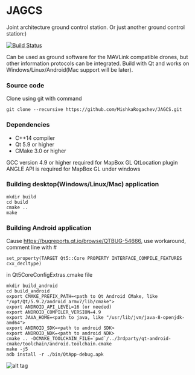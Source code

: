 # JAGCS
Joint architecture ground control station. Or just another ground control station:)

[![Build Status](https://travis-ci.org/MishkaRogachev/JAGCS.svg?branch=master)](https://travis-ci.org/MishkaRogachev/JAGCS)

Can be used as ground software for the MAVLink compatible drones, but other information protocols can be integrated.
Build with Qt and works on Windows/Linux/Android(Mac support will be later).


### Source code
Clone using git with command
```
git clone --recursive https://github.com/MishkaRogachev/JAGCS.git
```

### Dependencies
 
  * C++14 compiler
  * Qt 5.9 or higher
  * CMake 3.0 or higher

  GCC version 4.9 or higher required for MapBox GL QtLocation plugin
  ANGLE API is required for MapBox GL under windows

### Building desktop(Windows/Linux/Mac) application
```
mkdir build
cd build
cmake ..
make
```
### Building Android application
Cause https://bugreports.qt.io/browse/QTBUG-54666, use workaround, comment line with # 
```
set_property(TARGET Qt5::Core PROPERTY INTERFACE_COMPILE_FEATURES cxx_decltype)
```
in Qt5CoreConfigExtras.cmake file

```
mkdir build_android
cd build_android
export CMAKE_PREFIX_PATH=<path to Qt Android CMake, like "/opt/Qt/5.9.2/android_armv7/lib/cmake">
export ANDROID_API_LEVEL=16 (or needed)
export ANDROID_COMPILER_VERSION=4.9
export JAVA_HOME=<path to java, like "/usr/lib/jvm/java-8-openjdk-amd64">
export ANDROID_SDK=<path to android SDK>
export ANDROID_NDK=<path to android NDK>
cmake .. -DCMAKE_TOOLCHAIN_FILE=`pwd`/../3rdparty/qt-android-cmake/toolchain/android.toolchain.cmake
make -j5
adb install -r ./bin/QtApp-debug.apk
```

![alt tag](https://raw.githubusercontent.com/MishkaRogachev/JAGCS/master/ui.png)
